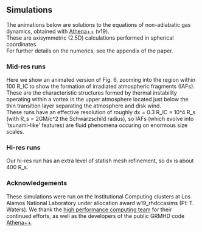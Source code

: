 ## Simulations
The animations below are solutions to the equations of non-adiabatic gas dynamics, 
obtained with [Athena++](https://github.com/PrincetonUniversity/athena-public-version/wiki) (v19).  
These are axisymmetric (2.5D) calculations performed in spherical coordinates.  
For further details on the numerics, see the appendix of the paper.  

### Mid-res runs
Here we show an animated version of Fig. 6, zooming into the region within 100 R_IC to 
show the formation of irradiated atmospheric fragments (IAFs).  These are the characteristic
structures formed by thermal instability operating within a vortex in the upper atmosphere 
located just below the thin transition layer separating the atmosphere and disk wind.  
These runs have an effective resolution of roughly dx = 0.3 R_IC = 10^4 R_s (with R_s = 2GM/c^2 the Schwarzschild radius),
so IAFs (which evolve into 'tsunami-like' features) are fluid phenomena occuring on enormous size scales.  


### Hi-res runs
Our hi-res run has an extra level of statish mesh refinement, so dx is about 400 R_s.

### Acknowledgements
These simulations were run on the Institutional Computing clusters at Los Alamos National Laboratory under allocation award w19_rhdccasims (PI: T. Waters).  We thank the [high performance computing team](https://www.lanl.gov/org/ddste/aldsc/hpc/index.php) for their continued efforts, as well as the developers of the public GRMHD code [Athena++](https://github.com/PrincetonUniversity/athena-public-version/graphs/contributors). 

